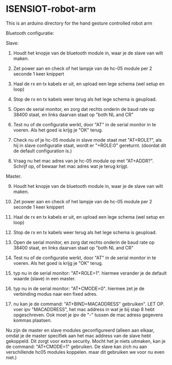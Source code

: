 # ISENSIOT-robot-arm
 This is an arduino directory for the hand gesture controlled robot arm


 Bluetooth configuratie:

 Slave:

 1. Houdt het knopje van de bluetooth module in, waar je de slave van wilt maken.
 2. Zet power aan en check of het lampje van de hc-05 module per 2 seconde 1 keer knippert
 3. Haal de rx en tx kabels er uit, en upload een lege schema (wel setup en loop)
 4. Stop de rx en tx kabels weer terug als het lege schema is geupload.

 5. Open de serial monitor, en zorg dat rechts onderin de baud rate op 38400 staat, en links daarvan staat op "both NL and CR"

 6. Test nu of de configuratie werkt, door "AT" in de serial monitor in te voeren. Als het goed is krijg je "OK" terug.
 7. Check nu of je hc-05 module in slave mode staat met "AT+ROLE?", als hij in slave configuratie staat, wordt er "+ROLE:0" gereturnt. (doordat dit de default configuration is.)
 8. Vraag nu het mac adres van je hc-05 module op met "AT+ADDR?". Schrijf op, of bewaar het mac adres wat je terug krijgt.


 Master.

 9. Houdt het knopje van de bluetooth module in, waar je de slave van wilt maken.
 10. Zet power aan en check of het lampje van de hc-05 module per 2 seconde 1 keer knippert
 11. Haal de rx en tx kabels er uit, en upload een lege schema (wel setup en loop)
 12. Stop de rx en tx kabels weer terug als het lege schema is geupload.

 13. Open de serial monitor, en zorg dat rechts onderin de baud rate op 38400 staat, en links daarvan staat op "both NL and CR"

 14. Test nu of de configuratie werkt, door "AT" in de serial monitor in te voeren. Als het goed is krijg je "OK" terug.
 15. typ nu in de serial monitor: "AT+ROLE=1". hiermee verander je de default waarde (slave) in een master.
 16. typ nu in de serial monitor: "AT+CMODE=0". hiermee zet je de verbinding modus naar een fixed adres.
 17. nu kan je de command: "AT+BIND=MACADDRESS" gebruiken". LET OP. voer ipv "MACADDRESS", het mac address in wat je bij stap 8 hebt opgeschreven. Ook moet je ipv de "-" tussen de mac adress gegevens kommas plaatsen.

 Nu zijn de master en slave modules geconfigureerd (alleen aan elkaar, omdat je de master specifiek aan het mac address van de slave hebt gekoppeld. Dit zorgt voor extra security. Mocht het je niets uitmaken, kan je de command: "AT+CMODE=1" gebruiken. De slave kan zich nu aan verschillende hc05 modules koppelen. maar dit gebruiken we voor nu even niet.)


